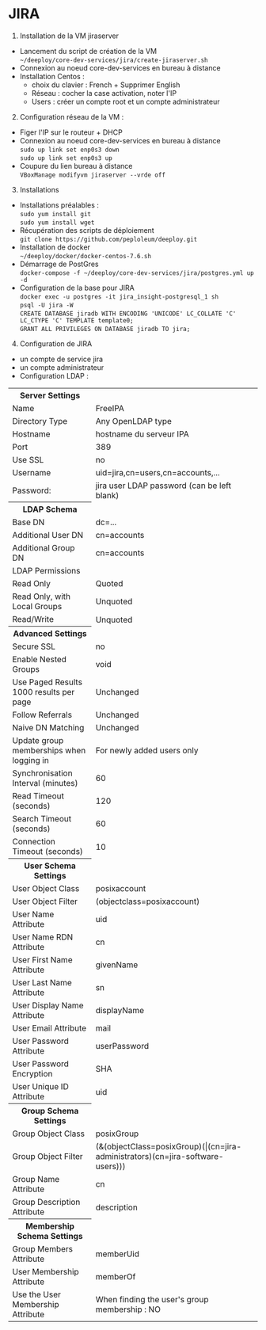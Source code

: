# JIRA

 1. Installation de la VM jiraserver
 - Lancement du script de création de la VM  
 `~/deeploy/core-dev-services/jira/create-jiraserver.sh`
 - Connexion au noeud core-dev-services en bureau à distance
 - Installation Centos :
   - choix du clavier : French + Supprimer English
   - Réseau : cocher la case activation, noter l'IP
   - Users : créer un compte root et un compte administrateur

 2. Configuration réseau de la VM  :
 - Figer l'IP sur le routeur + DHCP
 - Connexion au noeud core-dev-services en bureau à distance  
   `sudo up link set enp0s3 down`  
   `sudo up link set enp0s3 up`  
 - Coupure du lien bureau à distance  
   `VBoxManage modifyvm jiraserver --vrde off`  
 
 3. Installations 
 - Installations préalables :  
 `sudo yum install git`  
 `sudo yum install wget`  
 - Récupération des scripts de déploiement  
 `git clone https://github.com/peploleum/deeploy.git`  
 - Installation de docker  
 `~/deeploy/docker/docker-centos-7.6.sh`  
 - Démarrage de PostGres  
 `docker-compose -f ~/deeploy/core-dev-services/jira/postgres.yml up -d`  
 - Configuration de la base pour JIRA  
 `docker exec -u postgres -it jira_insight-postgresql_1 sh`  
 `psql -U jira -W`  
 `CREATE DATABASE jiradb WITH ENCODING 'UNICODE' LC_COLLATE 'C' LC_CTYPE 'C' TEMPLATE template0;`  
 `GRANT ALL PRIVILEGES ON DATABASE jiradb TO jira;`  
 
 4. Configuration de JIRA
 - un compte de service jira
 - un compte administrateur
 - Configuration LDAP :
<table>
<tr><th>Server Settings</th></tr>
<tr><td>Name</td><td>FreeIPA</td></tr>
<tr><td>Directory Type</td><td>Any OpenLDAP type</td></tr>
<tr><td>Hostname</td><td>hostname du serveur IPA</td></tr>
<tr><td>Port</td><td>389</td></tr>
<tr><td>Use SSL</td><td>no</td></tr>
<tr><td>Username</td><td>uid=jira,cn=users,cn=accounts,...</td></tr>
<tr><td>Password:</td><td>jira user LDAP password (can be left blank)</td></tr>
<tr><th>LDAP Schema</th></tr>
<tr><td>Base DN</td><td>dc=...</td></tr>
<tr><td>Additional User DN</td><td>cn=accounts</td></tr>
<tr><td>Additional Group DN</td><td>cn=accounts</td></tr>
<tr><td>LDAP Permissions</td></tr>
<tr><td>Read Only </td><td>Quoted</td></tr>
<tr><td>Read Only, with Local Groups</td><td>Unquoted</td><td>
<tr><td>Read/Write</td><td>Unquoted</td></tr>
<tr><th>Advanced Settings</th></tr>
<tr><td>Secure SSL</td><td>no</td></tr>
<tr><td>Enable Nested Groups</td><td>void</td></tr>
<tr><td>Use Paged Results 1000 results per page</td><td>Unchanged</td></tr>
<tr><td>Follow Referrals</td><td>Unchanged</td></tr>
<tr><td>Naive DN Matching</td><td>Unchanged</td></tr>
<tr><td>Update group memberships when logging in </td><td>For newly added users only</td></tr>
<tr><td>Synchronisation Interval (minutes)</td><td>60</td></tr>
<tr><td>Read Timeout (seconds)</td><td>120</td></tr>
<tr><td>Search Timeout (seconds)</td><td>60</td></tr>
<tr><td>Connection Timeout (seconds)</td><td>10</td></tr>
<tr><th>User Schema Settings</th></tr>
<tr><td>User Object Class</td><td>posixaccount</td></tr>
<tr><td>User Object Filter</td><td>(objectclass=posixaccount)</td></tr>
<tr><td>User Name Attribute</td><td>uid</td></tr>
<tr><td>User Name RDN Attribute</td><td>cn</td></tr>
<tr><td>User First Name Attribute</td><td>givenName</td></tr>
<tr><td>User Last Name Attribute</td><td>sn</td></tr>
<tr><td>User Display Name Attribute</td><td>displayName</td></tr>
<tr><td>User Email Attribute</td><td>mail</td></tr>
<tr><td>User Password Attribute</td><td>userPassword</td></tr>
<tr><td>User Password Encryption</td><td>SHA</td></tr>
<tr><td>User Unique ID Attribute</td><td>uid</td></tr>
<tr><th>Group Schema Settings</th></tr>
<tr><td>Group Object Class</td><td>posixGroup</td></tr>
<tr><td>Group Object Filter</td><td>(&(objectClass=posixGroup)(|(cn=jira-administrators)(cn=jira-software-users)))</td></tr>
<tr><td>Group Name Attribute</td><td>cn</td></tr>
<tr><td>Group Description Attribute</td><td>description</td></tr>
<tr><th>Membership Schema Settings</th></tr>
<tr><td>Group Members Attribute</td><td>memberUid</td></tr>
<tr><td>User Membership Attribute</td><td>memberOf</td></tr>
<tr><td>Use the User Membership Attribute</td><td>When finding the user's group membership : NO </tr>
</table>
 
 

 
